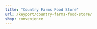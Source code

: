 ```yaml
---
title: "Country Farms Food Store"
url: /keyport/country-farms-food-store/
shop: convenience
---
```

